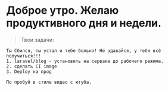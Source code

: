 # Доброе утро. Желаю продуктивного дня и недели.

> Твои задачи:

```
Ты Сбился, ты устал и тебе больно! Не здавайся, у тебя всё получиться!!!
1. laravel/blog - установить на серваке до рабочего режима.
2. сделать CI image
3. Deploy на прод 

По пробуй в стиле видео с ютуба.
```